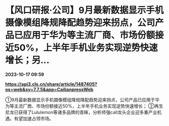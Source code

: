 # 【风口研报·公司】9月最新数据显示手机摄像模组降规降配趋势迎来拐点，公司产品已应用于华为等主流厂商、市场份额接近50%，上半年手机业务实现逆势快速增长；另...

**2023-10-17 09:59**

**https://api3.cls.cn/share/article/1487405?os=web&sv=7.7.5&app=CailianpressWeb**

①9月最新数据显示手机摄像模组降规降配趋势迎来拐点，公司产品已应用于华为等主流厂商、市场份额接近50%，上半年手机业务实现逆势快速增长； ②再生尼龙已获得了Lululemon等诸多品牌的青睐，分析师强call龙头企业迎多重产业机遇。有望加速占领市场。